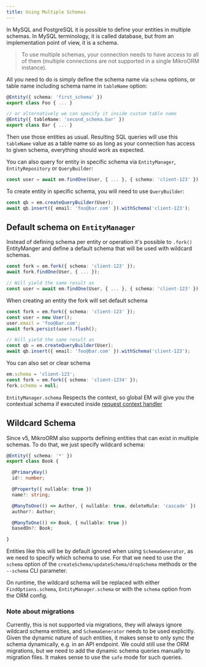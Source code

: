```yaml
---
title: Using Multiple Schemas
---
```


In MySQL and PostgreSQL it is possible to define your entities in multiple schemas. In MySQL terminology, it is called database, but from an implementation point of view, it is a schema.

> To use multiple schemas, your connection needs to have access to all of them (multiple connections are not supported in a single MikroORM instance).

All you need to do is simply define the schema name via `schema` options, or table name including schema name in `tableName` option:

```ts
@Entity({ schema: 'first_schema' })
export class Foo { ... }

// or alternatively we can specify it inside custom table name
@Entity({ tableName: 'second_schema.bar' })
export class Bar { ... }
```

Then use those entities as usual. Resulting SQL queries will use this `tableName` value as a table name so as long as your connection has access to given schema, everything should work as expected.

You can also query for entity in specific schema via `EntityManager`, `EntityRepository` or `QueryBuilder`:

```ts
const user = await em.findOne(User, { ... }, { schema: 'client-123' });
```

To create entity in specific schema, you will need to use `QueryBuilder`:

```ts
const qb = em.createQueryBuilder(User);
await qb.insert({ email: 'foo@bar.com' }).withSchema('client-123');
```

## Default schema on `EntityManager`

Instead of defining schema per entity or operation it's possible to `.fork()` EntityManger and define a default schema that will be used with wildcard schemas.

```ts
const fork = em.fork({ schema: 'client-123' });
await fork.findOne(User, { ... });

// Will yield the same result as
const user = await em.findOne(User, { ... }, { schema: 'client-123' });
```

When creating an entity the fork will set default schema

```ts
const fork = em.fork({ schema: 'client-123' });
const user = new User();
user.email = 'foo@bar.com';
await fork.persist(user).flush();

// Will yield the same result as
const qb = em.createQueryBuilder(User);
await qb.insert({ email: 'foo@bar.com' }).withSchema('client-123');
```

You can also set or clear schema

```ts
em.schema = 'client-123';
const fork = em.fork({ schema: 'client-1234' });
fork.schema = null;
```

`EntityManager.schema` Respects the context, so global EM will give you the contextual schema if executed inside [request context handler](https://mikro-orm.io/docs/identity-map#-requestcontext-helper)

## Wildcard Schema

Since v5, MikroORM also supports defining entities that can exist in multiple schemas. To do that, we just specify wildcard schema:

```ts
@Entity({ schema: '*' })
export class Book {

  @PrimaryKey()
  id!: number;

  @Property({ nullable: true })
  name?: string;

  @ManyToOne(() => Author, { nullable: true, deleteRule: 'cascade' })
  author?: Author;

  @ManyToOne(() => Book, { nullable: true })
  basedOn?: Book;

}
```

Entities like this will be by default ignored when using `SchemaGenerator`, as we need to specify which schema to use. For that we need to use the `schema` option of the `createSchema/updateSchema/dropSchema` methods or the `--schema` CLI parameter.

On runtime, the wildcard schema will be replaced with either `FindOptions.schema`, `EntityManager.schema` or with the `schema` option from the ORM config.

### Note about migrations

Currently, this is not supported via migrations, they will always ignore wildcard schema entities, and `SchemaGenerator` needs to be used explicitly. Given the dynamic nature of such entities, it makes sense to only sync the schema dynamically, e.g. in an API endpoint. We could still use the ORM migrations, but we need to add the dynamic schema queries manually to migration files. It makes sense to use the `safe` mode for such queries.
